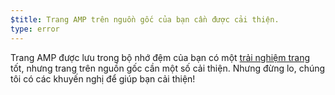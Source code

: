 ```yaml
---
$title: Trang AMP trên nguồn gốc của bạn cần được cải thiện.
type: error
---
```


Trang AMP được lưu trong bộ nhớ đệm của bạn có một [trải nghiệm trang](https://developers.google.com/search/docs/guides/page-experience?hl=vi) tốt, nhưng trang trên nguồn gốc cần một số cải thiện. Nhưng đừng lo, chúng tôi có các khuyến nghị để giúp bạn cải thiện!
